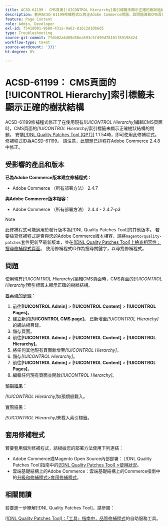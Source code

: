 ```yaml
---
title: ACSD-61199： CMS頁面[!UICONTROL Hierarchy]索引標籤未顯示正確的樹狀結構
description: 套用ACSD-61199修補程式以修正Adobe Commerce問題，該問題導致CMS頁面的*[!UICONTROL Hierarchy]*索引標籤在編輯具有現有*[!UICONTROL Hierarchy]*的CMS頁面時未顯示正確的樹狀結構。
feature: Page Content
role: Admin, Developer
exl-id: f541d001-9680-431a-9a62-816c2d10b6d5
type: Troubleshooting
source-git-commit: 7fdb02a6d89d50ea593c5fd99d78101f89198424
workflow-type: tm+mt
source-wordcount: '331'
ht-degree: 0%

---
```


# ACSD-61199： CMS頁面的[!UICONTROL Hierarchy]索引標籤未顯示正確的樹狀結構

ACSD-61199修補程式修正了在使用現有&#x200B;*[!UICONTROL Hierarchy]*&#x200B;編輯CMS頁面時，CMS頁面的&#x200B;*[!UICONTROL Hierarchy]*&#x200B;索引標籤未顯示正確樹狀結構的問題。 安裝[[!DNL Quality Patches Tool (QPT)]](/help/tools/quality-patches-tool/quality-patches-tool-to-self-serve-quality-patches.md) 1.1.54時，即可使用此修補程式。 修補程式ID為ACSD-61199。 請注意，此問題已排程在Adobe Commerce 2.4.8中修正。

## 受影響的產品和版本

**已為Adobe Commerce版本建立修補程式：**

* Adobe Commerce （所有部署方法） 2.4.7

**與Adobe Commerce版本相容：**

* Adobe Commerce （所有部署方法） 2.4.4 - 2.4.7-p3

>[!NOTE]
>
>此修補程式可能適用於發行版本為[!DNL Quality Patches Tool]的其他版本。 若要檢查修補程式是否與您的Adobe Commerce版本相容，請將`magento/quality-patches`套件更新至最新版本，並在[[!DNL Quality Patches Tool]上檢查相容性：搜尋修補程式頁面](https://experienceleague.adobe.com/tools/commerce-quality-patches/index.html)。 使用修補程式ID作為搜尋關鍵字，以尋找修補程式。

## 問題

使用現有&#x200B;*[!UICONTROL Hierarchy]*&#x200B;編輯CMS頁面時，CMS頁面的&#x200B;*[!UICONTROL Hierarchy]*&#x200B;索引標籤未顯示正確的樹狀結構。

<u>要再現的步驟</u>：

1. 前往&#x200B;**[!UICONTROL Admin]** > **[!UICONTROL Content]** > **[!UICONTROL Pages]**。
1. 建立新的&#x200B;**[!UICONTROL CMS page]**。 已新增至&#x200B;*[!UICONTROL Hierarchy]*&#x200B;的網站根目錄。
1. 儲存頁面。
1. 前往&#x200B;**[!UICONTROL Admin]** > **[!UICONTROL Content]** > **[!UICONTROL Hierarchy]**。
1. 將任何其他現有頁面新增至&#x200B;*[!UICONTROL Hierarchy]*。
1. 儲存&#x200B;*[!UICONTROL Hierarchy]*。
1. 前往&#x200B;**[!UICONTROL Admin]** > **[!UICONTROL Content]** > **[!UICONTROL Pages]**。
1. 編輯任何現有頁面並開啟&#x200B;*[!UICONTROL Hierarchy]*。

<u>預期結果</u>：

*[!UICONTROL Hierarchy]*&#x200B;如預期般載入。

<u>實際結果</u>：

*[!UICONTROL Hierarchy]*&#x200B;未載入索引標籤。

## 套用修補程式

若要套用個別修補程式，請根據您的部署方法使用下列連結：

* Adobe Commerce或Magento Open Source內部部署： [!DNL Quality Patches Tool]指南中的[[!DNL Quality Patches Tool] >使用狀況](/help/tools/quality-patches-tool/usage.md)。
* 雲端基礎結構上的Adobe Commerce：雲端基礎結構上的Commerce指南中的[升級和修補程式>套用修補程式](https://experienceleague.adobe.com/docs/commerce-cloud-service/user-guide/develop/upgrade/apply-patches.html)。

## 相關閱讀

若要進一步瞭解[!DNL Quality Patches Tool]，請參閱：

[[!DNL Quality Patches Tool]：「工具」指南中，品質修補程式](/help/tools/quality-patches-tool/quality-patches-tool-to-self-serve-quality-patches.md)的自助服務工具。
